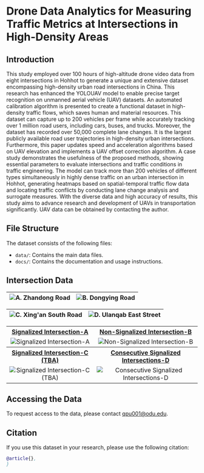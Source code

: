# Drone Data Analytics for Measuring Traffic Metrics at Intersections in High-Density Areas
## Introduction
This study employed over 100 hours of high-altitude drone video data from eight intersections in Hohhot to generate a unique and extensive dataset encompassing high-density urban road intersections in China. This research has enhanced the YOLOUAV model to enable precise target recognition on unmanned aerial vehicle (UAV) datasets. An automated calibration algorithm is presented to create a functional dataset in high-density traffic flows, which saves human and material resources. This dataset can capture up to 200 vehicles per frame while accurately tracking over 1 million road users, including cars, buses, and trucks. Moreover, the dataset has recorded over 50,000 complete lane changes. It is the largest publicly available road user trajectories in high-density urban intersections. Furthermore, this paper updates speed and acceleration algorithms based on UAV elevation and implements a UAV offset correction algorithm. A case study demonstrates the usefulness of the proposed methods, showing essential parameters to evaluate intersections and traffic conditions in traffic engineering. The model can track more than 200 vehicles of different types simultaneously in highly dense traffic on an urban intersection in Hohhot, generating heatmaps based on spatial-temporal traffic flow data and locating traffic conflicts by conducting lane change analysis and surrogate measures. With the diverse data and high accuracy of results, this study aims to advance research and development of UAVs in transportation significantly. UAV data can be obtained by contacting the author.

## File Structure
The dataset consists of the following files:
- `data/`: Contains the main data files.
- `docs/`: Contains the documentation and usage instructions.

## Intersection Data

| ![A. Zhandong Road](https://github.com/Qpu523/High-density-Intersection-Dataset/blob/fe391330d81c060d613203e1ad7c5fbab35a0f48/Datashare/A.%20Zhandong%20Road.jpg) | ![B. Dongying Road](https://github.com/Qpu523/High-density-Intersection-Dataset/blob/fe391330d81c060d613203e1ad7c5fbab35a0f48/Datashare/B.%20Dongying%20Road.jpg) |
|:-----------------------------------------:|:-------------------------------------------:|

| ![C. Xing'an South Road‎](https://github.com/Qpu523/High-density-Intersection-Dataset/blob/fe391330d81c060d613203e1ad7c5fbab35a0f48/Datashare/C.%20Xing'an%20South%20Road%E2%80%8E.jpg) | ![D. Ulanqab East Street](https://github.com/Qpu523/High-density-Intersection-Dataset/blob/fe391330d81c060d613203e1ad7c5fbab35a0f48/Datashare/D.%20Ulanqab%20East%20Street.jpg) |
|:-----------------------------------------------:|:----------------------------------------------------:|

<table>
<tr>
<th><a href="link-to-detail-page-1">Signalized Intersection-A</a></th>
<th><a href="link-to-detail-page-2">Non-Signalized Intersection-B</a></th>
</tr>
<tr>
<td align="center"><img src="image-url-1" alt="Signalized Intersection-A" /></td>
<td align="center"><img src="image-url-2" alt="Non-Signalized Intersection-B" /></td>
</tr>
<tr>
<th><a href="link-to-detail-page-3">Signalized Intersection-C (TBA)</a></th>
<th><a href="link-to-detail-page-4">Consecutive Signalized Intersections-D</a></th>
</tr>
<tr>
<td align="center"><img src="image-url-3" alt="Signalized Intersection-C (TBA)" /></td>
<td align="center"><img src="image-url-4" alt="Consecutive Signalized Intersections-D" /></td>
</tr>
</table>


## Accessing the Data
To request access to the data, please contact qpu001@odu.edu.

## Citation
If you use this dataset in your research, please use the following citation:
```bibtex
@article{},
}
